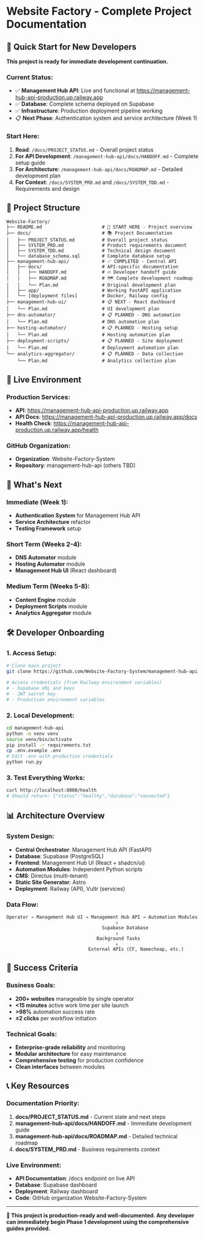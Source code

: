 # Website Factory - Complete Project Documentation

## 🎯 **Quick Start for New Developers**

**This project is ready for immediate development continuation.**

### **Current Status:**
- ✅ **Management Hub API**: Live and functional at https://management-hub-api-production.up.railway.app
- ✅ **Database**: Complete schema deployed on Supabase
- ✅ **Infrastructure**: Production deployment pipeline working
- 📋 **Next Phase**: Authentication system and service architecture (Week 1)

### **Start Here:**
1. **Read**: `/docs/PROJECT_STATUS.md` - Overall project status
2. **For API Development**: `/management-hub-api/docs/HANDOFF.md` - Complete setup guide
3. **For Architecture**: `/management-hub-api/docs/ROADMAP.md` - Detailed development plan
4. **For Context**: `/docs/SYSTEM_PRD.md` and `/docs/SYSTEM_TDD.md` - Requirements and design

## 📁 **Project Structure**

```
Website-Factory/
├── README.md                      # 🎯 START HERE - Project overview
├── docs/                          # 📚 Project Documentation
│   ├── PROJECT_STATUS.md          # Overall project status
│   ├── SYSTEM_PRD.md              # Product requirements document  
│   ├── SYSTEM_TDD.md              # Technical design document
│   └── database_schema.sql        # Complete database setup
├── management-hub-api/            # ✅ COMPLETED - Central API
│   ├── docs/                      # API-specific documentation
│   │   ├── HANDOFF.md             # 🔥 Developer handoff guide
│   │   ├── ROADMAP.md             # 🗺️ Complete development roadmap
│   │   └── Plan.md                # Original development plan
│   ├── app/                       # Working FastAPI application
│   └── [deployment files]         # Docker, Railway config
├── management-hub-ui/             # 📋 NEXT - React dashboard
│   └── Plan.md                    # UI development plan
├── dns-automator/                 # 📋 PLANNED - DNS automation
│   └── Plan.md                    # DNS automation plan
├── hosting-automator/             # 📋 PLANNED - Hosting setup
│   └── Plan.md                    # Hosting automation plan
├── deployment-scripts/            # 📋 PLANNED - Site deployment
│   └── Plan.md                    # Deployment automation plan
└── analytics-aggregator/          # 📋 PLANNED - Data collection
    └── Plan.md                    # Analytics collection plan
```

## 🚀 **Live Environment**

### **Production Services:**
- **API**: https://management-hub-api-production.up.railway.app
- **API Docs**: https://management-hub-api-production.up.railway.app/docs
- **Health Check**: https://management-hub-api-production.up.railway.app/health

### **GitHub Organization:**
- **Organization**: Website-Factory-System
- **Repository**: management-hub-api (others TBD)

## 🎯 **What's Next**

### **Immediate (Week 1):**
- **Authentication System** for Management Hub API
- **Service Architecture** refactor
- **Testing Framework** setup

### **Short Term (Weeks 2-4):**
- **DNS Automator** module
- **Hosting Automator** module
- **Management Hub UI** (React dashboard)

### **Medium Term (Weeks 5-8):**
- **Content Engine** module
- **Deployment Scripts** module
- **Analytics Aggregator** module

## 🛠️ **Developer Onboarding**

### **1. Access Setup:**
```bash
# Clone main project
git clone https://github.com/Website-Factory-System/management-hub-api.git

# Access credentials (from Railway environment variables)
# - Supabase URL and keys
# - JWT secret key
# - Production environment variables
```

### **2. Local Development:**
```bash
cd management-hub-api
python -m venv venv
source venv/bin/activate
pip install -r requirements.txt
cp .env.example .env
# Edit .env with production credentials
python run.py
```

### **3. Test Everything Works:**
```bash
curl http://localhost:8000/health
# Should return: {"status":"healthy","database":"connected"}
```

## 📊 **Architecture Overview**

### **System Design:**
- **Central Orchestrator**: Management Hub API (FastAPI)
- **Database**: Supabase (PostgreSQL)
- **Frontend**: Management Hub UI (React + shadcn/ui)
- **Automation Modules**: Independent Python scripts
- **CMS**: Directus (multi-tenant)
- **Static Site Generator**: Astro
- **Deployment**: Railway (API), Vultr (services)

### **Data Flow:**
```
Operator → Management Hub UI → Management Hub API → Automation Modules
                                        ↓
                                   Supabase Database
                                        ↓
                                 Background Tasks
                                        ↓
                              External APIs (CF, Namecheap, etc.)
```

## 🎯 **Success Criteria**

### **Business Goals:**
- **200+ websites** manageable by single operator
- **<15 minutes** active work time per site launch
- **>98%** automation success rate
- **≤2 clicks** per workflow initiation

### **Technical Goals:**
- **Enterprise-grade reliability** and monitoring
- **Modular architecture** for easy maintenance
- **Comprehensive testing** for production confidence
- **Clean interfaces** between modules

## 📞 **Key Resources**

### **Documentation Priority:**
1. **docs/PROJECT_STATUS.md** - Current state and next steps
2. **management-hub-api/docs/HANDOFF.md** - Immediate development guide
3. **management-hub-api/docs/ROADMAP.md** - Detailed technical roadmap
4. **docs/SYSTEM_PRD.md** - Business requirements context

### **Live Environment:**
- **API Documentation**: /docs endpoint on live API
- **Database**: Supabase dashboard
- **Deployment**: Railway dashboard
- **Code**: GitHub organization Website-Factory-System

---

**🎯 This project is production-ready and well-documented. Any developer can immediately begin Phase 1 development using the comprehensive guides provided.**